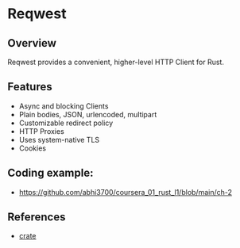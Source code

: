 # Reqwest

## Overview

Reqwest provides a convenient, higher-level HTTP Client for Rust.

## Features

- Async and blocking Clients
- Plain bodies, JSON, urlencoded, multipart
- Customizable redirect policy
- HTTP Proxies
- Uses system-native TLS
- Cookies

## Coding example:

- https://github.com/abhi3700/coursera_01_rust_l1/blob/main/ch-2

## References

- [crate](https://crates.io/crates/reqwest)
